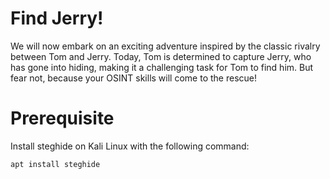 # Find Jerry!
We will now embark on an exciting adventure inspired by the classic rivalry between Tom and Jerry. 
Today, Tom is determined to capture Jerry, who has gone into hiding, making it a challenging task for Tom to find him. But fear not, because your OSINT skills will come to the rescue! 

# Prerequisite
Install steghide on Kali Linux with the following command: 

```bash
apt install steghide
```
